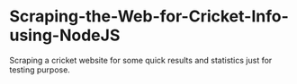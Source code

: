 # Scraping-the-Web-for-Cricket-Info-using-NodeJS
Scraping a cricket website for some quick results and statistics just for testing purpose.
